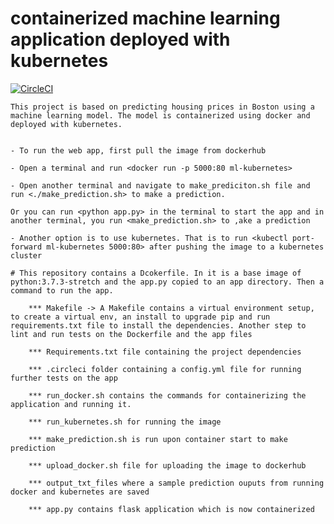 
# containerized machine learning application deployed with kubernetes
[![CircleCI](https://dl.circleci.com/status-badge/img/gh/lowryel/ml-microservice-kubernetes/tree/master.svg?style=svg)](https://dl.circleci.com/status-badge/redirect/gh/lowryel/ml-microservice-kubernetes/tree/master)

    This project is based on predicting housing prices in Boston using a machine learning model. The model is containerized using docker and deployed with kubernetes.

    
    - To run the web app, first pull the image from dockerhub 
    
    - Open a terminal and run <docker run -p 5000:80 ml-kubernetes>

    - Open another terminal and navigate to make_prediciton.sh file and run <./make_prediction.sh> to make a prediction.
    
    Or you can run <python app.py> in the terminal to start the app and in another terminal, you run <make_prediction.sh> to ,ake a prediction
    
    - Another option is to use kubernetes. That is to run <kubectl port-forward ml-kubernetes 5000:80> after pushing the image to a kubernetes cluster

    # This repository contains a Dcokerfile. In it is a base image of python:3.7.3-stretch and the app.py copied to an app directory. Then a command to run the app.

        *** Makefile -> A Makefile contains a virtual environment setup, to create a virtual env, an install to upgrade pip and run requirements.txt file to install the dependencies. Another step to lint and run tests on the Dockerfile and the app files

        *** Requirements.txt file containing the project dependencies

        *** .circleci folder containing a config.yml file for running further tests on the app

        *** run_docker.sh contains the commands for containerizing the application and running it.

        *** run_kubernetes.sh for running the image

        *** make_prediction.sh is run upon container start to make prediction

        *** upload_docker.sh file for uploading the image to dockerhub

        *** output_txt_files where a sample prediction ouputs from running docker and kubernetes are saved

        *** app.py contains flask application which is now containerized
